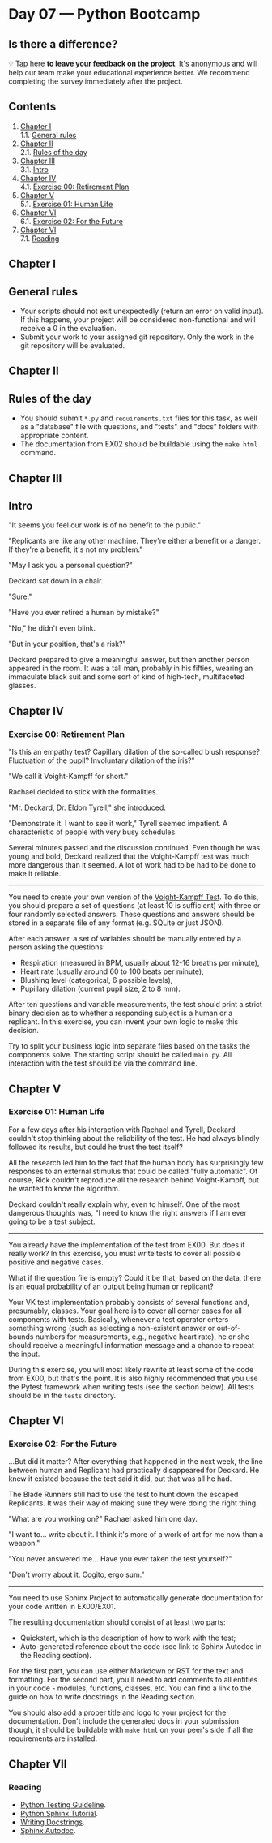 # Day 07 — Python Bootcamp

## Is there a difference?

💡 [Tap here](https://new.oprosso.net/p/4cb31ec3f47a4596bc758ea1861fb624) **to leave your feedback on the project**. It's anonymous and will help our team make your educational experience better. We recommend completing the survey immediately after the project.

## Contents

1. [Chapter I](#chapter-i) \
    1.1. [General rules](#general-rules)
2. [Chapter II](#chapter-ii) \
    2.1. [Rules of the day](#rules-of-the-day)
3. [Chapter III](#chapter-iii) \
    3.1. [Intro](#intro)
4. [Chapter IV](#chapter-iv) \
    4.1. [Exercise 00: Retirement Plan](#exercise-00-retirement-plan)
5. [Chapter V](#chapter-v) \
    5.1. [Exercise 01: Human Life](#exercise-01-human-life)
6. [Chapter VI](#chapter-vi) \
    6.1. [Exercise 02: For the Future](#exercise-02-for-the-future)
7. [Chapter VI](#chapter-vii) \
    7.1. [Reading](#reading)

<h2 id="chapter-i" >Chapter I</h2>
<h2 id="general-rules" >General rules</h2>

- Your scripts should not exit unexpectedly (return an error on valid input). If this happens, your project will be considered non-functional and will receive a 0 in the evaluation.
- Submit your work to your assigned git repository. Only the work in the git repository will be evaluated.

<h2 id="chapter-ii" >Chapter II</h2>
<h2 id="rules-of-the-day" >Rules of the day</h2>

- You should submit `*.py` and `requirements.txt` files for this task, as well as a "database" file with questions, and "tests" and "docs" folders with appropriate content.
- The documentation from EX02 should be buildable using the `make html` command.

<h2 id="chapter-iii" >Chapter III</h2>
<h2 id="intro" >Intro</h2>

 "It seems you feel our work is of no benefit to the public."
 
 "Replicants are like any other machine. They're either a benefit or a danger. If they're a benefit, it's not my problem."
 
 "May I ask you a personal question?"

Deckard sat down in a chair.
 
 "Sure."
 
 "Have you ever retired a human by mistake?"
 
 "No," he didn't even blink.
 
 "But in your position, that's a risk?"

Deckard prepared to give a meaningful answer, but then another person appeared in the room.
It was a tall man, probably in his fifties, wearing an immaculate black suit and some sort of kind of high-tech, multifaceted glasses.

<h2 id="chapter-iv" >Chapter IV</h2>
<h3 id="exercise-00-retirement-plan">Exercise 00: Retirement Plan</h3>

 "Is this an empathy test? Capillary dilation of the so-called blush response? Fluctuation of the pupil? Involuntary dilation of the iris?"

 "We call it Voight-Kampff for short."

Rachael decided to stick with the formalities.

 "Mr. Deckard, Dr. Eldon Tyrell," she introduced.

 "Demonstrate it. I want to see it work," Tyrell seemed impatient. A characteristic of people with very busy schedules.

Several minutes passed and the discussion continued. Even though he was young and bold, Deckard realized that the Voight-Kampff test was much more dangerous than it seemed. A lot of work had to be had to be done to make it reliable.

-----

You need to create your own version of the [Voight-Kampff Test](https://bladerunner.fandom.com/wiki/Voight-Kampff_test).
To do this, you should prepare a set of questions (at least 10 is sufficient) with three or four randomly selected answers. These questions and answers should be stored in a separate file of any format (e.g. SQLite or just JSON).

After each answer, a set of variables should be manually entered by a person
asking the questions:

- Respiration (measured in BPM, usually about 12-16 breaths per minute),
- Heart rate (usually around 60 to 100 beats per minute),
- Blushing level (categorical, 6 possible levels),
- Pupillary dilation (current pupil size, 2 to 8 mm).

After ten questions and variable measurements, the test should print a strict binary decision as to whether a responding subject is a human or a replicant. In this exercise, you can invent your own logic to make this decision.

Try to split your business logic into separate files based on the tasks the components solve. The starting script should be called `main.py`. All interaction with the test should be via the command line.

<h2 id="chapter-v" >Chapter V</h2>
<h3 id="exercise-01-human-life">Exercise 01: Human Life</h3>

For a few days after his interaction with Rachael and Tyrell, Deckard couldn't stop thinking about the reliability of the test. He had always blindly followed its results, but could he trust the test itself?

All the research led him to the fact that the human body has surprisingly few responses to an external stimulus that could be called "fully automatic". Of course, Rick couldn't reproduce all the research behind Voight-Kampff, but he wanted to know the algorithm.

Deckard couldn't really explain why, even to himself. One of the most dangerous thoughts was, "I need to know the right answers if I am ever going to be a test subject.

-----

You already have the implementation of the test from EX00. But does it really work? In this exercise, you must write tests to cover all possible positive and negative cases.

What if the question file is empty? Could it be that, based on the data, there is an equal probability of an output being human or replicant?

Your VK test implementation probably consists of several functions and, presumably, classes. Your goal here is to cover all corner cases for all components with tests. Basically, whenever a test operator enters something wrong (such as selecting a non-existent answer or out-of-bounds numbers for measurements, e.g., negative heart rate), he or she should receive a meaningful information message and a chance to repeat the input.

During this exercise, you will most likely rewrite at least some of the code from EX00, but that's the point. It is also highly recommended that you use the Pytest framework when writing tests (see the section below). All tests should be in the `tests` directory.

<h2 id="chapter-vi" >Chapter VI</h2>
<h3 id="exercise-02-for-the-future">Exercise 02: For the Future</h3>

...But did it matter? After everything that happened in the next week, the line between human and Replicant had practically disappeared for Deckard. He knew it existed because the test said it did, but that was all he had.

The Blade Runners still had to use the test to hunt down the escaped Replicants. It was their way of making sure they were doing the right thing.

 "What are you working on?" Rachael asked him one day. 

 "I want to... write about it. I think it's more of a work of art for me now than a weapon."

 "You never answered me... Have you ever taken the test yourself?"

 "Don't worry about it. Cogito, ergo sum."

-----

You need to use Sphinx Project to automatically generate documentation for your code written in EX00/EX01.

The resulting documentation should consist of at least two parts:

- Quickstart, which is the description of how to work with the test;
- Auto-generated reference about the code (see link to Sphinx Autodoc in the Reading section).

For the first part, you can use either Markdown or RST for the text and formatting.
For the second part, you'll need to add comments to all entities in your code - modules, functions, classes, etc. You can find a link to the guide on how to write docstrings in the Reading section.

You should also add a proper title and logo to your project for the documentation. Don't include the generated docs in your submission though, it should be buildable with `make html` on your peer's side if all the requirements are installed.

<h2 id="chapter-vii" >Chapter VII</h2>
<h3 id="reading">Reading</h3>

- [Python Testing Guideline](https://realpython.com/pytest-python-testing).
- [Python Sphinx Tutorial](https://www.sphinx-doc.org/en/master/tutorial/index.html).
- [Writing Docstrings](https://realpython.com/documenting-python-code/).
- [Sphinx Autodoc](https://www.sphinx-doc.org/en/master/usage/extensions/autodoc.html).

